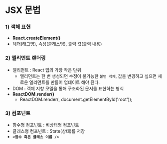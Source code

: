 # JSX 문법
### 1) 객체 표현
- <b>React.createElement()</b>
- 헤더(태그명), 속성(클래스명), 출력 값(출력 내용)

### 2) 엘리먼트 렌더링
- 엘리먼트 : React 앱의 가장 작은 단위
  - 엘리먼트는 한 번 생성되면 수정이 불가능한 `불변 객체`, 값을 변경하고 싶으면 새로운 엘리먼트를 만들어 업데이트 해야 된다.
- DOM : 객체 지향 모델을 통해 구조화된 문서를 표현하는 형식
- <b>ReactDOM.render()</b>
  - ReactDOM.render(<App />, document.getElementById('root'));

### 3) 컴포넌트
- 함수형 컴포넌트 : 비상태형 컴포넌트
- 클래스형 컴포넌트 : State(상태)를 저장
- <b>`<함수 혹은 클래스 이름 />`</b>